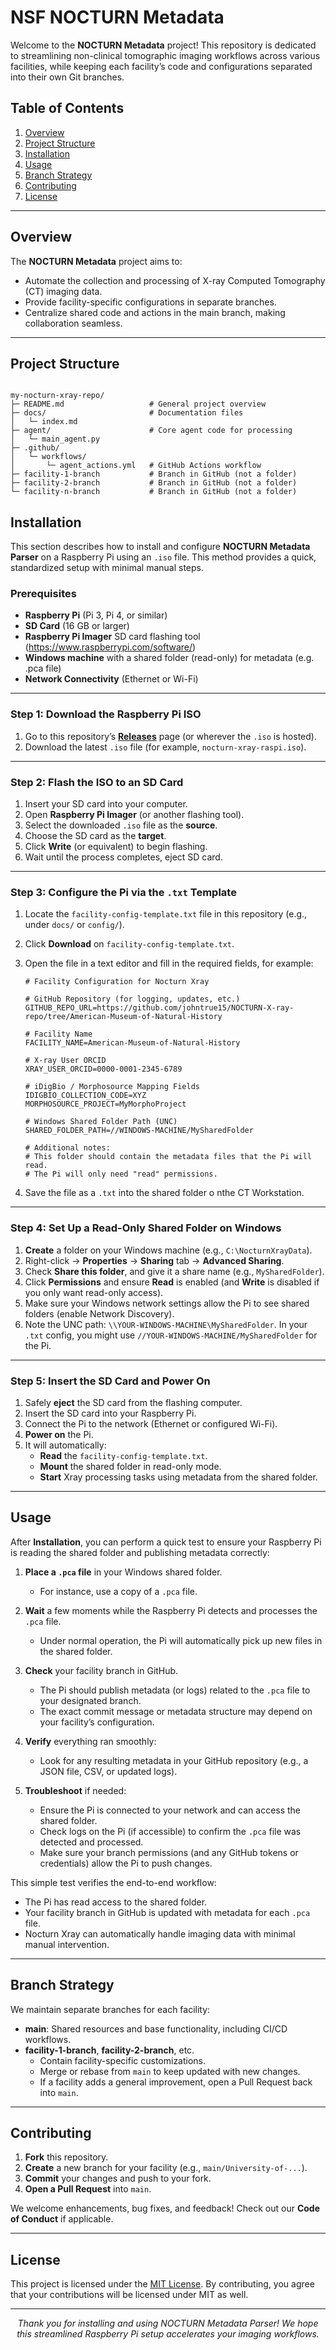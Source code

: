 # NSF NOCTURN Metadata

Welcome to the **NOCTURN Metadata** project! This repository is dedicated to streamlining non-clinical tomographic imaging workflows across various facilities, while keeping each facility’s code and configurations separated into their own Git branches.

## Table of Contents

1. [Overview](#overview)
2. [Project Structure](#project-structure)
3. [Installation](#installation)
4. [Usage](#usage)
5. [Branch Strategy](#branch-strategy)
6. [Contributing](#contributing)
7. [License](#license)

---

## Overview

The **NOCTURN Metadata** project aims to:
- Automate the collection and processing of X-ray Computed Tomography (CT) imaging data.
- Provide facility-specific configurations in separate branches.
- Centralize shared code and actions in the main branch, making collaboration seamless.

---

## Project Structure

```plaintext

my-nocturn-xray-repo/
├─ README.md                   # General project overview
├─ docs/                       # Documentation files
│   └─ index.md
├─ agent/                      # Core agent code for processing
│   └─ main_agent.py
├─ .github/
│   └─ workflows/
│       └─ agent_actions.yml   # GitHub Actions workflow
├─ facility-1-branch           # Branch in GitHub (not a folder)
├─ facility-2-branch           # Branch in GitHub (not a folder)
└─ facility-n-branch           # Branch in GitHub (not a folder)
```




## Installation

This section describes how to install and configure **NOCTURN Metadata Parser** on a Raspberry Pi using an `.iso` file. This method provides a quick, standardized setup with minimal manual steps.

### Prerequisites
- **Raspberry Pi** (Pi 3, Pi 4, or similar)  
- **SD Card** (16 GB or larger)  
- **Raspberry Pi Imager** SD card flashing tool (https://www.raspberrypi.com/software/) 
- **Windows machine** with a shared folder (read-only) for metadata   (e.g. .pca file)
- **Network Connectivity** (Ethernet or Wi-Fi)

---

### Step 1: Download the Raspberry Pi ISO

1. Go to this repository’s **[Releases](../../releases)** page (or wherever the `.iso` is hosted).  
2. Download the latest `.iso` file (for example, `nocturn-xray-raspi.iso`).

---

### Step 2: Flash the ISO to an SD Card

1. Insert your SD card into your computer.  
2. Open **Raspberry Pi Imager** (or another flashing tool).  
3. Select the downloaded `.iso` file as the **source**.  
4. Choose the SD card as the **target**.  
5. Click **Write** (or equivalent) to begin flashing.  
6. Wait until the process completes, eject SD card.

---

### Step 3: Configure the Pi via the `.txt` Template

1. Locate the `facility-config-template.txt` file in this repository (e.g., under `docs/` or `config/`).  
2. Click **Download** on `facility-config-template.txt`.  
3. Open the file in a text editor and fill in the required fields, for example:

   ```plaintext
   # Facility Configuration for Nocturn Xray

   # GitHub Repository (for logging, updates, etc.)
   GITHUB_REPO_URL=https://github.com/johntrue15/NOCTURN-X-ray-repo/tree/American-Museum-of-Natural-History

   # Facility Name
   FACILITY_NAME=American-Museum-of-Natural-History

   # X-ray User ORCID
   XRAY_USER_ORCID=0000-0001-2345-6789

   # iDigBio / Morphosource Mapping Fields
   IDIGBIO_COLLECTION_CODE=XYZ
   MORPHOSOURCE_PROJECT=MyMorphoProject

   # Windows Shared Folder Path (UNC)
   SHARED_FOLDER_PATH=//WINDOWS-MACHINE/MySharedFolder

   # Additional notes:
   # This folder should contain the metadata files that the Pi will read.
   # The Pi will only need "read" permissions.
   ```


4. Save the file as a `.txt` into the shared folder o nthe CT Workstation.

---

### Step 4: Set Up a Read-Only Shared Folder on Windows

1. **Create** a folder on your Windows machine (e.g., `C:\NocturnXrayData`).  
2. Right-click → **Properties** → **Sharing** tab → **Advanced Sharing**.  
3. Check **Share this folder**, and give it a share name (e.g., `MySharedFolder`).  
4. Click **Permissions** and ensure **Read** is enabled (and **Write** is disabled if you only want read-only access).  
5. Make sure your Windows network settings allow the Pi to see shared folders (enable Network Discovery).  
6. Note the UNC path: `\\YOUR-WINDOWS-MACHINE\MySharedFolder`. In your `.txt` config, you might use `//YOUR-WINDOWS-MACHINE/MySharedFolder` for the Pi.

---

### Step 5: Insert the SD Card and Power On

1. Safely **eject** the SD card from the flashing computer.  
2. Insert the SD card into your Raspberry Pi.  
3. Connect the Pi to the network (Ethernet or configured Wi-Fi).  
4. **Power on** the Pi.  
5. It will automatically:  
   - **Read** the `facility-config-template.txt`.  
   - **Mount** the shared folder in read-only mode.  
   - **Start** Xray processing tasks using metadata from the shared folder.

---

## Usage

After **Installation**, you can perform a quick test to ensure your Raspberry Pi is reading the shared folder and publishing metadata correctly:

1. **Place a `.pca` file** in your Windows shared folder.  
   - For instance, use a copy of a `.pca` file.

2. **Wait** a few moments while the Raspberry Pi detects and processes the `.pca` file.  
   - Under normal operation, the Pi will automatically pick up new files in the shared folder.

3. **Check** your facility branch in GitHub.  
   - The Pi should publish metadata (or logs) related to the `.pca` file to your designated branch.  
   - The exact commit message or metadata structure may depend on your facility’s configuration.

4. **Verify** everything ran smoothly:  
   - Look for any resulting metadata in your GitHub repository (e.g., a JSON file, CSV, or updated logs).

5. **Troubleshoot** if needed:  
   - Ensure the Pi is connected to your network and can access the shared folder.  
   - Check logs on the Pi (if accessible) to confirm the `.pca` file was detected and processed.  
   - Make sure your branch permissions (and any GitHub tokens or credentials) allow the Pi to push changes.

This simple test verifies the end-to-end workflow:  
- The Pi has read access to the shared folder.  
- Your facility branch in GitHub is updated with metadata for each `.pca` file.  
- Nocturn Xray can automatically handle imaging data with minimal manual intervention.


---

## Branch Strategy

We maintain separate branches for each facility:

- **main**: Shared resources and base functionality, including CI/CD workflows.  
- **facility-1-branch**, **facility-2-branch**, etc.  
  - Contain facility-specific customizations.  
  - Merge or rebase from `main` to keep updated with new changes.  
  - If a facility adds a general improvement, open a Pull Request back into `main`.

---

## Contributing

1. **Fork** this repository.  
2. **Create** a new branch for your facility (e.g., `main/University-of-...`).  
3. **Commit** your changes and push to your fork.  
4. **Open a Pull Request** into `main`.  

We welcome enhancements, bug fixes, and feedback! Check out our **Code of Conduct** if applicable.

---

## License

This project is licensed under the [MIT License](LICENSE). By contributing, you agree that your contributions will be licensed under MIT as well.

---

<p align="center">
  <i>Thank you for installing and using NOCTURN Metadata Parser! We hope this streamlined Raspberry Pi setup accelerates your imaging workflows.</i>
</p>


